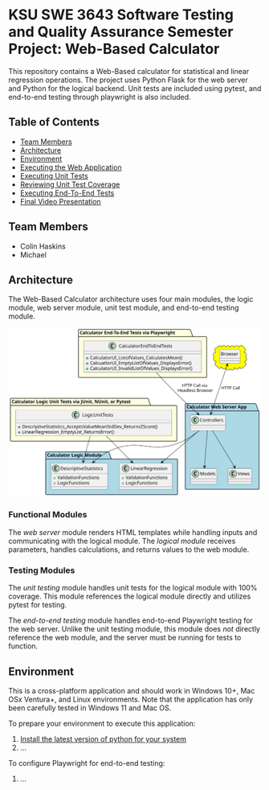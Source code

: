 # KSU SWE 3643 Software Testing and Quality Assurance Semester Project: Web-Based Calculator

This repository contains a Web-Based calculator for statistical and linear regression operations.
The project uses Python Flask for the web server and Python for the logical backend.
Unit tests are included using pytest, and end-to-end testing through playwright is also included.

## Table of Contents
- [Team Members](#team-members)
- [Architecture](#Architecture)
- [Environment](#environment)
- [Executing the Web Application](#executing-the-web-application)
- [Executing Unit Tests](#executing-unit-tests)
- [Reviewing Unit Test Coverage](#reviewing-unit-test-coverage)
- [Executing End-To-End Tests](#executing-end-to-end-tests)
- [Final Video Presentation](#final-video-presentation)

## Team Members
 - Colin Haskins
 - Michael 

## Architecture
The Web-Based Calculator architecture uses four main modules, the logic module, web server module, unit test module, and end-to-end testing module. 

![diagram.svg](README.assets/diagram.svg)

### Functional Modules
The *web server* module renders HTML templates while handling inputs and communicating with the logical module.
The *logical module* receives parameters, handles calculations, and returns values to the web module.

### Testing Modules
The *unit testing* module handles unit tests for the logical module with 100% coverage.
This module references the logical module directly and utilizes pytest for testing. 

The *end-to-end testing* module handles end-to-end Playwright testing for the web server.
Unlike the unit testing module, this module does *not* directly reference the web module, and the server must be running for tests to function.

## Environment

This is a cross-platform application and should work in Windows 10+, Mac OSx Ventura+, and Linux environments. Note that the application has only been carefully tested in Windows 11 and Mac OS.

To prepare your environment to execute this application:
 1. [Install the latest version of python for your system](https://www.python.org/downloads/)
 2. ...

To configure Playwright for end-to-end testing:
  1. ...